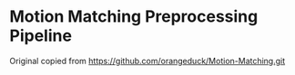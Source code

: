 # Motion Matching Preprocessing Pipeline
Original copied from  https://github.com/orangeduck/Motion-Matching.git 